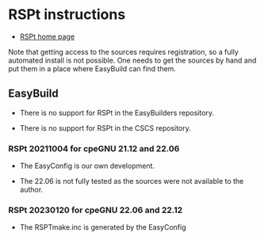 # RSPt instructions

  * [RSPt home page](https://www.physics.uu.se/research/materials-theory/ongoing-research/code-development/rspt-main/)
  
Note that getting access to the sources requires registration, so
a fully automated install is not possible. One needs to get the
sources by hand and put them in a place where EasyBuild can find
them.

## EasyBuild

  * There is no support for RSPt in the EasyBuilders repository.
  
  * There is no support for RSPt in the CSCS repository.
  

### RSPt 20211004 for cpeGNU 21.12 and 22.06

  * The EasyConfig is our own development.
  
  * The 22.06 is not fully tested as the sources were not available
    to the author.

### RSPt 20230120 for cpeGNU 22.06 and 22.12

  * The RSPTmake.inc is generated by the EasyConfig
